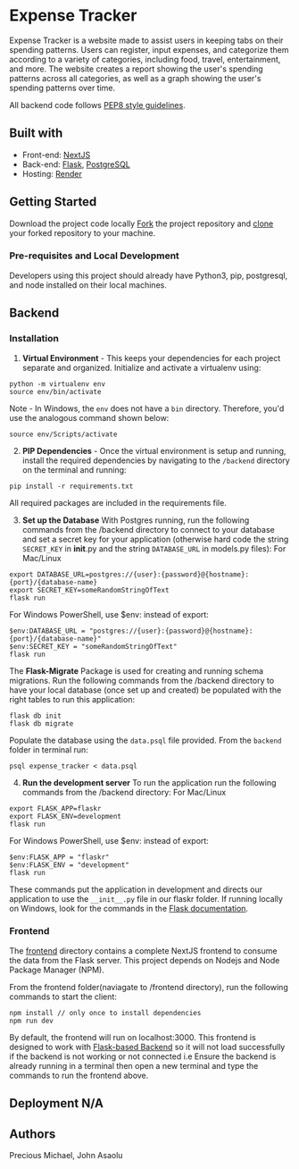 # Expense Tracker

Expense Tracker is a website made to assist users in keeping tabs on their spending patterns. Users can register, input expenses, and categorize them according to a variety of categories, including food, travel, entertainment, and more. The website creates a report showing the user's spending patterns across all categories, as well as a graph showing the user's spending patterns over time. 

All backend code follows [PEP8 style guidelines](https://www.python.org/dev/peps/pep-0008/). 

## Built with
  * Front-end: [NextJS](https://nextjs.org/)
  * Back-end: [Flask](https://flask.palletsprojects.com), [PostgreSQL](https://www.postgresql.org/)
  * Hosting: [Render](https://render.com/)

## Getting Started
Download the project code locally
[Fork](https://help.github.com/en/articles/fork-a-repo) the project repository and [clone](https://help.github.com/en/articles/cloning-a-repository) your forked repository to your machine. 

### Pre-requisites and Local Development 
Developers using this project should already have Python3, pip, postgresql, and node installed on their local machines.


## Backend

### Installation

1. **Virtual Environment** - This keeps your dependencies for each project separate and organized. 
Initialize and activate a virtualenv using:
```
python -m virtualenv env
source env/bin/activate
```

Note - In Windows, the `env` does not have a `bin` directory. Therefore, you'd use the analogous command shown below:
```
source env/Scripts/activate
```

2. **PIP Dependencies** - Once the virtual environment is setup and running, install the required dependencies by navigating to the `/backend` directory on the terminal and running:
```
pip install -r requirements.txt
```
All required packages are included in the requirements file. 


3. **Set up the Database**
With Postgres running, run the following commands from the /backend directory to connect to your database and set a secret key for your application (otherwise hard code the string ```SECRET_KEY``` in __init__.py and the string ```DATABASE_URL``` in models.py files): 
For Mac/Linux
```
export DATABASE_URL=postgres://{user}:{password}@{hostname}:{port}/{database-name}
export SECRET_KEY=someRandomStringOfText
flask run
```
For Windows PowerShell, use $env: instead of export:
```
$env:DATABASE_URL = "postgres://{user}:{password}@{hostname}:{port}/{database-name}"
$env:SECRET_KEY = "someRandomStringOfText"
flask run
```


The **Flask-Migrate** Package is used for creating and running schema migrations.
Run the following commands from the /backend directory to have your local database (once set up and created) be populated with the right tables to run this application:
```
flask db init
flask db migrate
```

Populate the database using the `data.psql` file provided. From the `backend` folder in terminal run:

```
psql expense_tracker < data.psql
```


4. **Run the development server**
To run the application run the following commands from the /backend directory: 
For Mac/Linux
```
export FLASK_APP=flaskr
export FLASK_ENV=development
flask run
```
For Windows PowerShell, use $env: instead of export:
```
$env:FLASK_APP = "flaskr"
$env:FLASK_ENV = "development"
flask run
```

These commands put the application in development and directs our application to use the `__init__.py` file in our flaskr folder. If running locally on Windows, look for the commands in the [Flask documentation](http://flask.pocoo.org/docs/1.0/tutorial/factory/).



### Frontend

The [frontend](./frontend/README.md) directory contains a complete NextJS frontend to consume the data from the Flask server. This project depends on Nodejs and Node Package Manager (NPM).

From the frontend folder(naviagate to /frontend directory), run the following commands to start the client: 
```
npm install // only once to install dependencies
npm run dev 
```

By default, the frontend will run on localhost:3000. 
This frontend is designed to work with [Flask-based Backend](../backend) so it will not load successfully if the backend is not working or not connected i.e Ensure the backend is already running in a terminal then open a new terminal and type the commands to run the frontend above.




## Deployment N/A

## Authors
Precious Michael, John Asaolu
